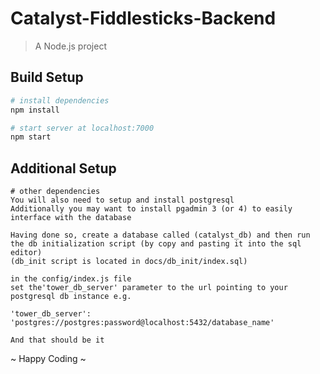 # Catalyst-Fiddlesticks-Backend

> A Node.js project

## Build Setup

``` bash
# install dependencies
npm install

# start server at localhost:7000
npm start
```
## Additional Setup

```
# other dependencies
You will also need to setup and install postgresql
Additionally you may want to install pgadmin 3 (or 4) to easily interface with the database

Having done so, create a database called (catalyst_db) and then run the db initialization script (by copy and pasting it into the sql editor)
(db_init script is located in docs/db_init/index.sql)

in the config/index.js file
set the'tower_db_server' parameter to the url pointing to your postgresql db instance e.g.

'tower_db_server': 'postgres://postgres:password@localhost:5432/database_name'

And that should be it
```

~ Happy Coding ~
